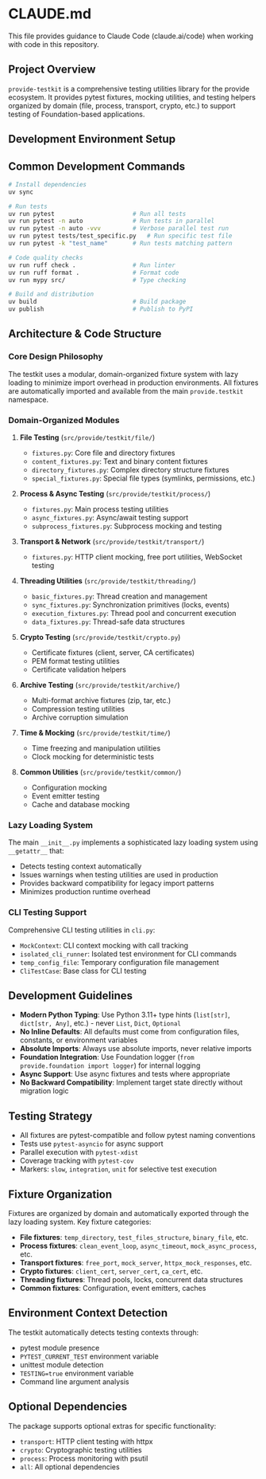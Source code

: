 # CLAUDE.md

This file provides guidance to Claude Code (claude.ai/code) when working with code in this repository.

## Project Overview

`provide-testkit` is a comprehensive testing utilities library for the provide ecosystem. It provides pytest fixtures, mocking utilities, and testing helpers organized by domain (file, process, transport, crypto, etc.) to support testing of Foundation-based applications.

## Development Environment Setup

## Common Development Commands

```bash
# Install dependencies
uv sync

# Run tests
uv run pytest                      # Run all tests
uv run pytest -n auto              # Run tests in parallel
uv run pytest -n auto -vvv         # Verbose parallel test run
uv run pytest tests/test_specific.py   # Run specific test file
uv run pytest -k "test_name"       # Run tests matching pattern

# Code quality checks
uv run ruff check .                # Run linter
uv run ruff format .               # Format code
uv run mypy src/                   # Type checking

# Build and distribution
uv build                           # Build package
uv publish                         # Publish to PyPI
```

## Architecture & Code Structure

### Core Design Philosophy

The testkit uses a modular, domain-organized fixture system with lazy loading to minimize import overhead in production environments. All fixtures are automatically imported and available from the main `provide.testkit` namespace.

### Domain-Organized Modules

1. **File Testing** (`src/provide/testkit/file/`)
   - `fixtures.py`: Core file and directory fixtures
   - `content_fixtures.py`: Text and binary content fixtures
   - `directory_fixtures.py`: Complex directory structure fixtures
   - `special_fixtures.py`: Special file types (symlinks, permissions, etc.)

2. **Process & Async Testing** (`src/provide/testkit/process/`)
   - `fixtures.py`: Main process testing utilities
   - `async_fixtures.py`: Async/await testing support
   - `subprocess_fixtures.py`: Subprocess mocking and testing

3. **Transport & Network** (`src/provide/testkit/transport/`)
   - `fixtures.py`: HTTP client mocking, free port utilities, WebSocket testing

4. **Threading Utilities** (`src/provide/testkit/threading/`)
   - `basic_fixtures.py`: Thread creation and management
   - `sync_fixtures.py`: Synchronization primitives (locks, events)
   - `execution_fixtures.py`: Thread pool and concurrent execution
   - `data_fixtures.py`: Thread-safe data structures

5. **Crypto Testing** (`src/provide/testkit/crypto.py`)
   - Certificate fixtures (client, server, CA certificates)
   - PEM format testing utilities
   - Certificate validation helpers

6. **Archive Testing** (`src/provide/testkit/archive/`)
   - Multi-format archive fixtures (zip, tar, etc.)
   - Compression testing utilities
   - Archive corruption simulation

7. **Time & Mocking** (`src/provide/testkit/time/`)
   - Time freezing and manipulation utilities
   - Clock mocking for deterministic tests

8. **Common Utilities** (`src/provide/testkit/common/`)
   - Configuration mocking
   - Event emitter testing
   - Cache and database mocking

### Lazy Loading System

The main `__init__.py` implements a sophisticated lazy loading system using `__getattr__` that:
- Detects testing context automatically
- Issues warnings when testing utilities are used in production
- Provides backward compatibility for legacy import patterns
- Minimizes production runtime overhead

### CLI Testing Support

Comprehensive CLI testing utilities in `cli.py`:
- `MockContext`: CLI context mocking with call tracking
- `isolated_cli_runner`: Isolated test environment for CLI commands
- `temp_config_file`: Temporary configuration file management
- `CliTestCase`: Base class for CLI testing

## Development Guidelines

- **Modern Python Typing**: Use Python 3.11+ type hints (`list[str]`, `dict[str, Any]`, etc.) - never `List`, `Dict`, `Optional`
- **No Inline Defaults**: All defaults must come from configuration files, constants, or environment variables
- **Absolute Imports**: Always use absolute imports, never relative imports
- **Foundation Integration**: Use Foundation logger (`from provide.foundation import logger`) for internal logging
- **Async Support**: Use async fixtures and tests where appropriate
- **No Backward Compatibility**: Implement target state directly without migration logic

## Testing Strategy

- All fixtures are pytest-compatible and follow pytest naming conventions
- Tests use `pytest-asyncio` for async support
- Parallel execution with `pytest-xdist` 
- Coverage tracking with `pytest-cov`
- Markers: `slow`, `integration`, `unit` for selective test execution

## Fixture Organization

Fixtures are organized by domain and automatically exported through the lazy loading system. Key fixture categories:

- **File fixtures**: `temp_directory`, `test_files_structure`, `binary_file`, etc.
- **Process fixtures**: `clean_event_loop`, `async_timeout`, `mock_async_process`, etc.
- **Transport fixtures**: `free_port`, `mock_server`, `httpx_mock_responses`, etc.
- **Crypto fixtures**: `client_cert`, `server_cert`, `ca_cert`, etc.
- **Threading fixtures**: Thread pools, locks, concurrent data structures
- **Common fixtures**: Configuration, event emitters, caches

## Environment Context Detection

The testkit automatically detects testing contexts through:
- pytest module presence
- `PYTEST_CURRENT_TEST` environment variable
- unittest module detection
- `TESTING=true` environment variable
- Command line argument analysis

## Optional Dependencies

The package supports optional extras for specific functionality:
- `transport`: HTTP client testing with httpx
- `crypto`: Cryptographic testing utilities
- `process`: Process monitoring with psutil
- `all`: All optional dependencies